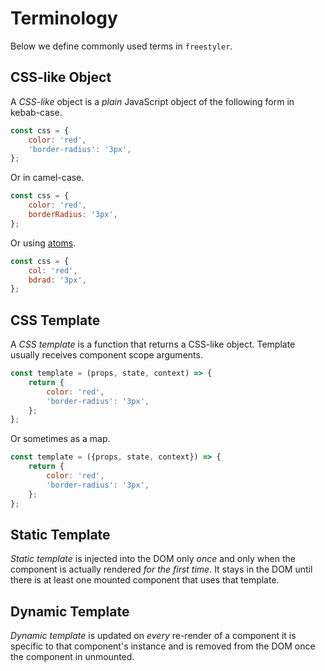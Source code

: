 # Terminology

Below we define commonly used terms in `freestyler`.

## CSS-like Object

A *CSS-like* object is a *plain* JavaScript object of the following form in kebab-case.

```js
const css = {
    color: 'red',
    'border-radius': '3px',
};
```

Or in camel-case.

```js
const css = {
    color: 'red',
    borderRadius: '3px',
};
```

Or using [atoms](./feat/atoms.md).

```js
const css = {
    col: 'red',
    bdrad: '3px',
};
```


## CSS Template

A *CSS template* is a function that returns a CSS-like object. Template usually receives component scope arguments.

```js
const template = (props, state, context) => {
    return {
        color: 'red',
        'border-radius': '3px',
    };
};
```

Or sometimes as a map.

```js
const template = ({props, state, context}) => {
    return {
        color: 'red',
        'border-radius': '3px',
    };
};
```


## Static Template

*Static template* is injected into the DOM only *once* and only when the component is actually rendered
*for the first time*. It stays in the DOM until there is at least one mounted component that uses that template.


## Dynamic Template

*Dynamic template* is updated on *every* re-render of a component it is specific to that component's instance
and is removed from the DOM once the component in unmounted.
